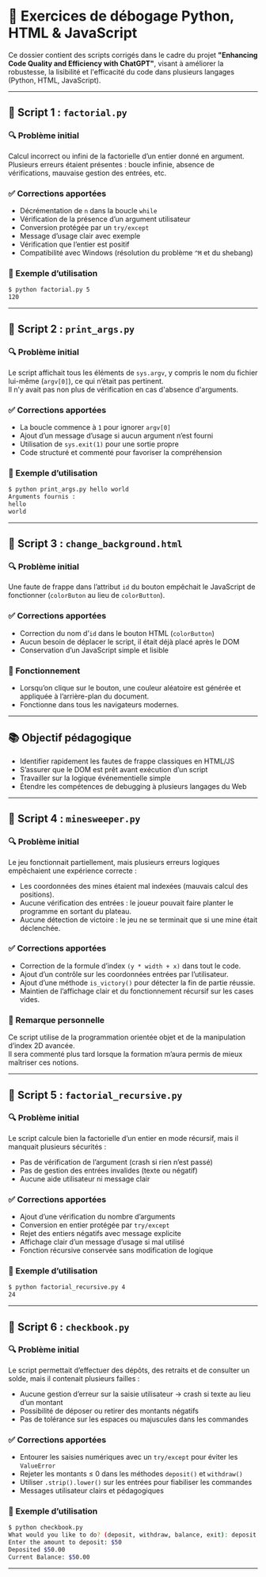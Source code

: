 # 🧪 Exercices de débogage Python, HTML & JavaScript

Ce dossier contient des scripts corrigés dans le cadre du projet **"Enhancing Code Quality and Efficiency with ChatGPT"**, visant à améliorer la robustesse, la lisibilité et l'efficacité du code dans plusieurs langages (Python, HTML, JavaScript).

---

## 📁 Script 1 : `factorial.py`

### 🔍 Problème initial

Calcul incorrect ou infini de la factorielle d’un entier donné en argument.  
Plusieurs erreurs étaient présentes : boucle infinie, absence de vérifications, mauvaise gestion des entrées, etc.

### ✅ Corrections apportées

- Décrémentation de `n` dans la boucle `while`
- Vérification de la présence d’un argument utilisateur
- Conversion protégée par un `try/except`
- Message d’usage clair avec exemple
- Vérification que l’entier est positif
- Compatibilité avec Windows (résolution du problème `^M` et du shebang)

### 🧪 Exemple d’utilisation

```bash
$ python factorial.py 5
120
```

---

## 📁 Script 2 : `print_args.py`

### 🔍 Problème initial

Le script affichait tous les éléments de `sys.argv`, y compris le nom du fichier lui-même (`argv[0]`), ce qui n’était pas pertinent.  
Il n’y avait pas non plus de vérification en cas d'absence d'arguments.

### ✅ Corrections apportées

- La boucle commence à `1` pour ignorer `argv[0]`
- Ajout d’un message d’usage si aucun argument n’est fourni
- Utilisation de `sys.exit(1)` pour une sortie propre
- Code structuré et commenté pour favoriser la compréhension

### 🧪 Exemple d’utilisation

```bash
$ python print_args.py hello world
Arguments fournis :
hello
world
```

---

## 📁 Script 3 : `change_background.html`

### 🔍 Problème initial

Une faute de frappe dans l’attribut `id` du bouton empêchait le JavaScript de fonctionner (`colorButon` au lieu de `colorButton`).

### ✅ Corrections apportées

- Correction du nom d’`id` dans le bouton HTML (`colorButton`)
- Aucun besoin de déplacer le script, il était déjà placé après le DOM
- Conservation d’un JavaScript simple et lisible

### 🧪 Fonctionnement

- Lorsqu’on clique sur le bouton, une couleur aléatoire est générée et appliquée à l’arrière-plan du document.
- Fonctionne dans tous les navigateurs modernes.

---

## 📚 Objectif pédagogique

- Identifier rapidement les fautes de frappe classiques en HTML/JS
- S’assurer que le DOM est prêt avant exécution d’un script
- Travailler sur la logique événementielle simple
- Étendre les compétences de debugging à plusieurs langages du Web

---

## 📁 Script 4 : `minesweeper.py`

### 🔍 Problème initial

Le jeu fonctionnait partiellement, mais plusieurs erreurs logiques empêchaient une expérience correcte :
- Les coordonnées des mines étaient mal indexées (mauvais calcul des positions).
- Aucune vérification des entrées : le joueur pouvait faire planter le programme en sortant du plateau.
- Aucune détection de victoire : le jeu ne se terminait que si une mine était déclenchée.

### ✅ Corrections apportées

- Correction de la formule d’index `(y * width + x)` dans tout le code.
- Ajout d’un contrôle sur les coordonnées entrées par l’utilisateur.
- Ajout d’une méthode `is_victory()` pour détecter la fin de partie réussie.
- Maintien de l’affichage clair et du fonctionnement récursif sur les cases vides.

### 🧠 Remarque personnelle

Ce script utilise de la programmation orientée objet et de la manipulation d’index 2D avancée.  
Il sera commenté plus tard lorsque la formation m’aura permis de mieux maîtriser ces notions.

---

## 📁 Script 5 : `factorial_recursive.py`

### 🔍 Problème initial

Le script calcule bien la factorielle d’un entier en mode récursif, mais il manquait plusieurs sécurités :
- Pas de vérification de l’argument (crash si rien n’est passé)
- Pas de gestion des entrées invalides (texte ou négatif)
- Aucune aide utilisateur ni message clair

### ✅ Corrections apportées

- Ajout d’une vérification du nombre d’arguments
- Conversion en entier protégée par `try/except`
- Rejet des entiers négatifs avec message explicite
- Affichage clair d’un message d’usage si mal utilisé
- Fonction récursive conservée sans modification de logique

### 🧪 Exemple d’utilisation

```bash
$ python factorial_recursive.py 4
24
```

---

## 📁 Script 6 : `checkbook.py`

### 🔍 Problème initial

Le script permettait d’effectuer des dépôts, des retraits et de consulter un solde, mais il contenait plusieurs failles :
- Aucune gestion d’erreur sur la saisie utilisateur → crash si texte au lieu d’un montant
- Possibilité de déposer ou retirer des montants négatifs
- Pas de tolérance sur les espaces ou majuscules dans les commandes

### ✅ Corrections apportées

- Entourer les saisies numériques avec un `try/except` pour éviter les `ValueError`
- Rejeter les montants ≤ 0 dans les méthodes `deposit()` et `withdraw()`
- Utiliser `.strip().lower()` sur les entrées pour fiabiliser les commandes
- Messages utilisateur clairs et pédagogiques

### 🧪 Exemple d’utilisation

```bash
$ python checkbook.py
What would you like to do? (deposit, withdraw, balance, exit): deposit
Enter the amount to deposit: $50
Deposited $50.00
Current Balance: $50.00
```

---




